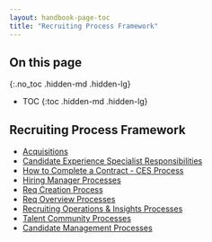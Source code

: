 ```yaml
---
layout: handbook-page-toc
title: "Recruiting Process Framework"
---
```


## On this page
{:.no_toc .hidden-md .hidden-lg}

- TOC
{:toc .hidden-md .hidden-lg}

## Recruiting Process Framework

   - [Acquisitions](/handbook/hiring/recruiting-framework/acquisitions/)
   - [Candidate Experience Specialist Responsibilities](/handbook/hiring/recruiting-framework/coordinator/)
   - [How to Complete a Contract - CES Process](/handbook/hiring/recruiting-framework/ces-contract-processes/)
   - [Hiring Manager Processes](/handbook/hiring/recruiting-framework/hiring-manager/)
   - [Req Creation Process](/handbook/hiring/recruiting-framework/req-creation/)
   - [Req Overview Processes](/handbook/hiring/recruiting-framework/req-overview/)
   - [Recruiting Operations & Insights Processes](/handbook/hiring/recruiting-framework/recruiting-operations-insights)
   - [Talent Community Processes](/handbook/hiring/recruiting-framework/talent-community/)
   - [Candidate Management Processes](/handbook/hiring/recruiting-framework/candidate-management/)
